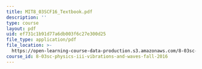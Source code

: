 ```yaml
---
title: MIT8_03SCF16_Textbook.pdf
description: ''
type: course
layout: pdf
uid: ef731c1b91d77a6db003f6c27e300d25
file_type: application/pdf
file_location: >-
  https://open-learning-course-data-production.s3.amazonaws.com/8-03sc-physics-iii-vibrations-and-waves-fall-2016/ef731c1b91d77a6db003f6c27e300d25_MIT8_03SCF16_Textbook.pdf
course_id: 8-03sc-physics-iii-vibrations-and-waves-fall-2016
---
```

